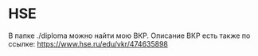 # HSE

В папке ./diploma можно найти мою ВКР. Описание ВКР есть также по ссылке: https://www.hse.ru/edu/vkr/474635898
